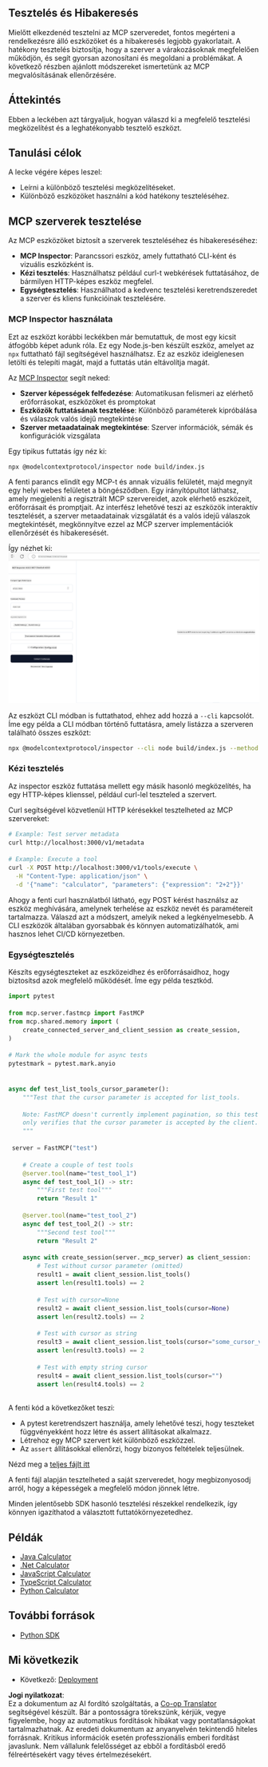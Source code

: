 <!--
CO_OP_TRANSLATOR_METADATA:
{
  "original_hash": "4e34e34e84f013e73c7eaa6d09884756",
  "translation_date": "2025-07-13T22:03:08+00:00",
  "source_file": "03-GettingStarted/08-testing/README.md",
  "language_code": "hu"
}
-->
## Tesztelés és Hibakeresés

Mielőtt elkezdenéd tesztelni az MCP szerveredet, fontos megérteni a rendelkezésre álló eszközöket és a hibakeresés legjobb gyakorlatait. A hatékony tesztelés biztosítja, hogy a szerver a várakozásoknak megfelelően működjön, és segít gyorsan azonosítani és megoldani a problémákat. A következő részben ajánlott módszereket ismertetünk az MCP megvalósításának ellenőrzésére.

## Áttekintés

Ebben a leckében azt tárgyaljuk, hogyan válaszd ki a megfelelő tesztelési megközelítést és a leghatékonyabb tesztelő eszközt.

## Tanulási célok

A lecke végére képes leszel:

- Leírni a különböző tesztelési megközelítéseket.
- Különböző eszközöket használni a kód hatékony teszteléséhez.

## MCP szerverek tesztelése

Az MCP eszközöket biztosít a szerverek teszteléséhez és hibakereséséhez:

- **MCP Inspector**: Parancssori eszköz, amely futtatható CLI-ként és vizuális eszközként is.
- **Kézi tesztelés**: Használhatsz például curl-t webkérések futtatásához, de bármilyen HTTP-képes eszköz megfelel.
- **Egységtesztelés**: Használhatod a kedvenc tesztelési keretrendszeredet a szerver és kliens funkcióinak tesztelésére.

### MCP Inspector használata

Ezt az eszközt korábbi leckékben már bemutattuk, de most egy kicsit átfogóbb képet adunk róla. Ez egy Node.js-ben készült eszköz, amelyet az `npx` futtatható fájl segítségével használhatsz. Ez az eszköz ideiglenesen letölti és telepíti magát, majd a futtatás után eltávolítja magát.

Az [MCP Inspector](https://github.com/modelcontextprotocol/inspector) segít neked:

- **Szerver képességek felfedezése**: Automatikusan felismeri az elérhető erőforrásokat, eszközöket és promptokat
- **Eszközök futtatásának tesztelése**: Különböző paraméterek kipróbálása és válaszok valós idejű megtekintése
- **Szerver metaadatainak megtekintése**: Szerver információk, sémák és konfigurációk vizsgálata

Egy tipikus futtatás így néz ki:

```bash
npx @modelcontextprotocol/inspector node build/index.js
```

A fenti parancs elindít egy MCP-t és annak vizuális felületét, majd megnyit egy helyi webes felületet a böngésződben. Egy irányítópultot láthatsz, amely megjeleníti a regisztrált MCP szervereidet, azok elérhető eszközeit, erőforrásait és promptjait. Az interfész lehetővé teszi az eszközök interaktív tesztelését, a szerver metaadatainak vizsgálatát és a valós idejű válaszok megtekintését, megkönnyítve ezzel az MCP szerver implementációk ellenőrzését és hibakeresését.

Így nézhet ki: ![Inspector](../../../../translated_images/connect.141db0b2bd05f096fb1dd91273771fd8b2469d6507656c3b0c9df4b3c5473929.hu.png)

Az eszközt CLI módban is futtathatod, ehhez add hozzá a `--cli` kapcsolót. Íme egy példa a CLI módban történő futtatásra, amely listázza a szerveren található összes eszközt:

```sh
npx @modelcontextprotocol/inspector --cli node build/index.js --method tools/list
```

### Kézi tesztelés

Az inspector eszköz futtatása mellett egy másik hasonló megközelítés, ha egy HTTP-képes klienssel, például curl-lel teszteled a szervert.

Curl segítségével közvetlenül HTTP kérésekkel tesztelheted az MCP szervereket:

```bash
# Example: Test server metadata
curl http://localhost:3000/v1/metadata

# Example: Execute a tool
curl -X POST http://localhost:3000/v1/tools/execute \
  -H "Content-Type: application/json" \
  -d '{"name": "calculator", "parameters": {"expression": "2+2"}}'
```

Ahogy a fenti curl használatból látható, egy POST kérést használsz az eszköz meghívására, amelynek terhelése az eszköz nevét és paramétereit tartalmazza. Válaszd azt a módszert, amelyik neked a legkényelmesebb. A CLI eszközök általában gyorsabbak és könnyen automatizálhatók, ami hasznos lehet CI/CD környezetben.

### Egységtesztelés

Készíts egységteszteket az eszközeidhez és erőforrásaidhoz, hogy biztosítsd azok megfelelő működését. Íme egy példa tesztkód.

```python
import pytest

from mcp.server.fastmcp import FastMCP
from mcp.shared.memory import (
    create_connected_server_and_client_session as create_session,
)

# Mark the whole module for async tests
pytestmark = pytest.mark.anyio


async def test_list_tools_cursor_parameter():
    """Test that the cursor parameter is accepted for list_tools.

    Note: FastMCP doesn't currently implement pagination, so this test
    only verifies that the cursor parameter is accepted by the client.
    """

 server = FastMCP("test")

    # Create a couple of test tools
    @server.tool(name="test_tool_1")
    async def test_tool_1() -> str:
        """First test tool"""
        return "Result 1"

    @server.tool(name="test_tool_2")
    async def test_tool_2() -> str:
        """Second test tool"""
        return "Result 2"

    async with create_session(server._mcp_server) as client_session:
        # Test without cursor parameter (omitted)
        result1 = await client_session.list_tools()
        assert len(result1.tools) == 2

        # Test with cursor=None
        result2 = await client_session.list_tools(cursor=None)
        assert len(result2.tools) == 2

        # Test with cursor as string
        result3 = await client_session.list_tools(cursor="some_cursor_value")
        assert len(result3.tools) == 2

        # Test with empty string cursor
        result4 = await client_session.list_tools(cursor="")
        assert len(result4.tools) == 2
    
```

A fenti kód a következőket teszi:

- A pytest keretrendszert használja, amely lehetővé teszi, hogy teszteket függvényekként hozz létre és assert állításokat alkalmazz.
- Létrehoz egy MCP szervert két különböző eszközzel.
- Az `assert` állításokkal ellenőrzi, hogy bizonyos feltételek teljesülnek.

Nézd meg a [teljes fájlt itt](https://github.com/modelcontextprotocol/python-sdk/blob/main/tests/client/test_list_methods_cursor.py)

A fenti fájl alapján tesztelheted a saját szerveredet, hogy megbizonyosodj arról, hogy a képességek a megfelelő módon jönnek létre.

Minden jelentősebb SDK hasonló tesztelési részekkel rendelkezik, így könnyen igazíthatod a választott futtatókörnyezetedhez.

## Példák

- [Java Calculator](../samples/java/calculator/README.md)
- [.Net Calculator](../../../../03-GettingStarted/samples/csharp)
- [JavaScript Calculator](../samples/javascript/README.md)
- [TypeScript Calculator](../samples/typescript/README.md)
- [Python Calculator](../../../../03-GettingStarted/samples/python)

## További források

- [Python SDK](https://github.com/modelcontextprotocol/python-sdk)

## Mi következik

- Következő: [Deployment](../09-deployment/README.md)

**Jogi nyilatkozat**:  
Ez a dokumentum az AI fordító szolgáltatás, a [Co-op Translator](https://github.com/Azure/co-op-translator) segítségével készült. Bár a pontosságra törekszünk, kérjük, vegye figyelembe, hogy az automatikus fordítások hibákat vagy pontatlanságokat tartalmazhatnak. Az eredeti dokumentum az anyanyelvén tekintendő hiteles forrásnak. Kritikus információk esetén professzionális emberi fordítást javaslunk. Nem vállalunk felelősséget az ebből a fordításból eredő félreértésekért vagy téves értelmezésekért.